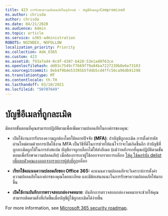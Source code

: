 ```yaml
---
title: 423 การรักษาความปลอดภัยในอุปกรณ์ - บัญชีอีเมลถูกCompromised
ms.author: chrisda
author: chrisda
ms.date: 04/21/2020
ms.audience: Admin
ms.topic: article
ms.service: o365-administration
ROBOTS: NOINDEX, NOFOLLOW
localization_priority: Priority
ms.collection: Adm_O365
ms.custom: 423
ms.assetid: f93a7a44-0cdf-4387-b428-53e1a48f63ce
ms.openlocfilehash: dd03c7549cf7669f79a84ba7227239b8e6e73103
ms.sourcegitcommit: 0eb4f9bde53395b5fd4b5cd4ffc56ca96db91298
ms.translationtype: MT
ms.contentlocale: th-TH
ms.lasthandoff: 03/10/2021
ms.locfileid: "50707649"
---
```

# <a name="compromised-email-accounts"></a>บัญชีอีเมลที่ถูกละเมิด

มีหลายขั้นตอนที่คุณสามารถปฏิบัติตามเพื่อเพิ่มความปลอดภัยในองค์กรของคุณ:

- เปิดใช้งานการรับรองความถูกต้องโดยใช้หลายปัจจัย **(MFA)**: ถ้าบัญชีถูกละเมิด การตั้งค่ารหัสผ่านใหม่ตามด้วยการเปิดใช้งาน MFA เป็นวิธีที่ดีในการช่วยให้แน่ใจว่าจะไม่เกิดขึ้นอีก ถ้าบัญชีที่ถูกละเมิดถูกใช้ในการส่งสแปม บัญชีอาจถูกบล็อกไม่ให้ส่งอีเมล (แม้ว่าหลังจากที่คุณปฏิบัติตามขั้นตอนเพื่อรักษาความปลอดภัย) เมื่อต้องการเอาผู้ใช้ออกจากรายการบล็อก [ให้ดู ใช้พอร์ทัล delist เพื่อลบตัวคุณเองออกจากรายการผู้ส่งที่ถูก](https://docs.microsoft.com/microsoft-365/security/office-365-security/use-the-delist-portal-to-remove-yourself-from-the-office-365-blocked-senders-lis)บล็อก

- **เรียกใช้คะแนนความปลอดภัยของ Office 365:** คะแนนความปลอดภัยจะวิเคราะห์การตั้งค่าความปลอดภัยในองค์กรของคุณโดยละเอียด และมีข้อเสนอแนะในการรักษาความปลอดภัยให้มากขึ้น

- **เปิดใช้งานบันทึกการตรวจสอบกล่องจดหมาย**: บันทึกการตรวจสอบกล่องจดหมายจะช่วยให้คุณสามารถติดตามสิ่งที่เกิดขึ้นเมื่อบัญชีผู้ใช้ถูกละเมิดได้ง่ายขึ้น

For more information, see [Microsoft 365 security roadmap](https://docs.microsoft.com/microsoft-365/security/office-365-security/security-roadmap).
